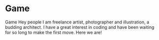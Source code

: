 # Game
Game
Hey people
I am freelance artist, photographer and illustration, a budding architect. I have a great interest in coding and have been waiting for so long to make the first move. Here we are! 

